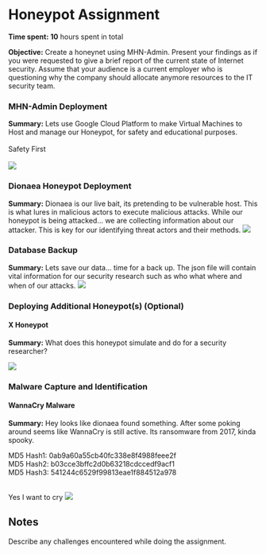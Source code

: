 # Honeypot Assignment

**Time spent:** **10** hours spent in total

**Objective:** Create a honeynet using MHN-Admin. Present your findings as if you were requested to give a brief report of the current state of Internet security. Assume that your audience is a current employer who is questioning why the company should allocate anymore resources to the IT security team.

### MHN-Admin Deployment

**Summary:** Lets use Google Cloud Platform to make Virtual Machines to Host and manage our Honeypot, for safety and educational purposes.
<br />
<br />
Safety First
<br />
<br />
<img src="mhn-admin.gif">

### Dionaea Honeypot Deployment

**Summary:** Dionaea is our live bait, its pretending to be vulnerable host. This is what lures in malicious actors to execute malicious attacks. While our honeypot is being attacked... we are collecting information about our attacker. This is key for our identifying threat actors and their methods. 
<img src="dionaea-honeypot.gif">

### Database Backup 

**Summary:** Lets save our data... time for a back up. The json file will contain vital information for our security research such as who what where and when of our attacks.
<img src="honey6.gif">

### Deploying Additional Honeypot(s) (Optional)

#### X Honeypot

**Summary:** What does this honeypot simulate and do for a security researcher?

<img src="x-honeypot.gif">

### Malware Capture and Identification 

#### WannaCry Malware

**Summary:** Hey looks like dionaea found something. After some poking around seems like WannaCry is still active. Its ransomware from 2017, kinda spooky.   

MD5 Hash1: 0ab9a60a55cb40fc338e8f4988feee2f
<br />
MD5 Hash2: b03cce3bffc2d0b63218cdccedf9acf1
<br />
MD5 Hash3: 541244c6529f99813eae1f884512a978
<br />

<br />
Yes I want to cry
<img src="x-malware.gif">

## Notes

Describe any challenges encountered while doing the assignment.
